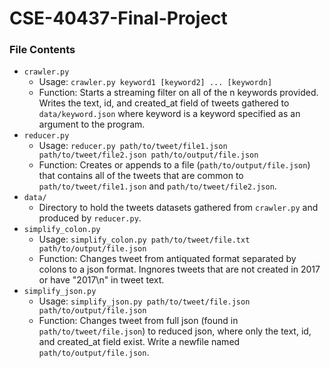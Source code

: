 # CSE-40437-Final-Project



### File Contents

* `crawler.py`
  * Usage: `crawler.py keyword1 [keyword2] ... [keywordn]`
  * Function: Starts a streaming filter on all of the n keywords provided. Writes the text, id, and created_at field of tweets gathered to `data/keyword.json` where keyword is a keyword specified as an argument to the program. 
* `reducer.py`
  * Usage: `reducer.py path/to/tweet/file1.json path/to/tweet/file2.json path/to/output/file.json`
  * Function: Creates or appends to a file (`path/to/output/file.json`) that contains all of the tweets that are common to `path/to/tweet/file1.json` and `path/to/tweet/file2.json`.
* `data/`
  * Directory to hold the tweets datasets gathered from `crawler.py` and produced by `reducer.py`.
* `simplify_colon.py`
  * Usage: `simplify_colon.py path/to/tweet/file.txt path/to/output/file.json`
  * Function: Changes tweet from antiquated format separated by colons to a json format. Ingnores tweets that are not created in 2017 or have "2017\n" in tweet text.
* `simplify_json.py`
  * Usage: `simplify_json.py path/to/tweet/file.json path/to/output/file.json`
  * Function: Changes tweet from full json (found in `path/to/tweet/file.json`) to reduced json, where only the text, id, and created_at field exist. Write a newfile named `path/to/output/file.json`.
